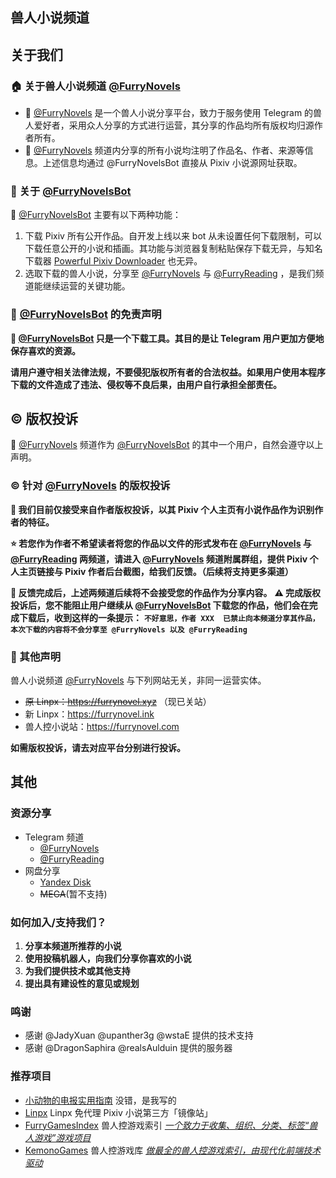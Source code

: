 ## 兽人小说频道
## 关于我们


### 🏠 关于兽人小说频道 [@FurryNovels](https://t.me/FurryNovels)
- 📢 [@FurryNovels](https://t.me/FurryNovels) 是一个兽人小说分享平台，致力于服务使用 Telegram 的兽人爱好者，采用众人分享的方式进行运营，其分享的作品均所有版权均归源作者所有。
- 📑 [@FurryNovels](https://t.me/FurryNovels) 频道内分享的所有小说均注明了作品名、作者、来源等信息。上述信息均通过 @FurryNovelsBot 直接从 Pixiv 小说源网址获取。


### 🤖 关于 [@FurryNovelsBot](https://t.me/FurryNovelsBot)
🤖 [@FurryNovelsBot](https://t.me/FurryNovelsBot) 主要有以下两种功能：
1. 下载 Pixiv 所有公开作品。自开发上线以来 bot 从未设置任何下载限制，可以下载任意公开的小说和插画。其功能与浏览器复制粘贴保存下载无异，与知名下载器 [Powerful Pixiv Downloader](https://pixiv.download/) 也无异。
2. 选取下载的兽人小说，分享至 [@FurryNovels](https://t.me/FurryNovels) 与 [@FurryReading](https://t.me/FurryReading) ，是我们频道能继续运营的关键功能。


### 📄 [@FurryNovelsBot](https://t.me/FurryNovelsBot)  的免责声明
**🤖 [@FurryNovelsBot](https://t.me/FurryNovelsBot) 只是一个下载工具。其目的是让 Telegram 用户更加方便地保存喜欢的资源。**

**请用户遵守相关法律法规，不要侵犯版权所有者的合法权益。如果用户使用本程序下载的文件造成了违法、侵权等不良后果，由用户自行承担全部责任。**


## ©️ 版权投诉

📢 [@FurryNovels](https://t.me/FurryNovels) 频道作为 [@FurryNovelsBot](https://t.me/FurryNovelsBot) 的其中一个用户，自然会遵守以上声明。

### ©️ 针对 [@FurryNovels](https://t.me/FurryNovels) 的版权投诉

**🔶 我们目前仅接受来自作者版权投诉，以其 Pixiv 个人主页有小说作品作为识别作者的特征。**

**⭐️ 若您作为作者不希望读者将您的作品以文件的形式发布在 [@FurryNovels](https://t.me/FurryNovels) 与 [@FurryReading](https://t.me/FurryReading) 两频道，请进入 [@FurryNovels](https://t.me/FurryNovels) 频道附属群组，提供 Pixiv 个人主页链接与 Pixiv 作者后台截图，给我们反馈。（后续将支持更多渠道）**

**🛑 反馈完成后，上述两频道后续将不会接受您的作品作为分享内容。**
**⚠️ 完成版权投诉后，您不能阻止用户继续从 [@FurryNovelsBot](https://t.me/FurryNovelsBot) 下载您的作品，他们会在完成下载后，收到这样的一条提示：**
**`
不好意思，作者 XXX  已禁止向本频道分享其作品，本次下载的内容将不会分享至 @FurryNovels 以及 @FurryReading
`**

### 📣 其他声明

兽人小说频道 [@FurryNovels](https://t.me/FurryNovels) 与下列网站无关，非同一运营实体。
- ~~原 Linpx：https://furrynovel.xyz~~ （现已关站）
- 新 Linpx：https://furrynovel.ink
- 兽人控小说站：https://furrynovel.com

**如需版权投诉，请去对应平台分别进行投诉。**


## 其他

### 资源分享
- Telegram 频道
  - [@FurryNovels](https://t.me/FurryNovels)
  - [@FurryReading](https://t.me/FurryReading) 
- 网盘分享
  - [Yandex Disk](https://disk.yandex.com/d/VEM1-GmZbzwzQw)
  - ~~MEGA~~(暂不支持)

### 如何加入/支持我们？

1. **分享本频道所推荐的小说**
1. **使用投稿机器人，向我们分享你喜欢的小说**
1. **为我们提供技术或其他支持**
1. **提出具有建设性的意见或规划**

###  鸣谢

- 感谢 @JadyXuan @upanther3g @wstaE 提供的技术支持
- 感谢 @DragonSaphira @realsAulduin 提供的服务器

### 推荐项目
- [小动物的电报实用指南](https://telegra.ph/TNTwwxs-09-08-06)  没错，是我写的
- [Linpx](https://www.furrynovel.ink/)  Linpx 免代理 Pixiv 小说第三方「镜像站」
- [FurryGamesIndex](https://furrygames.top/zh-cn/list.html)	 兽人控游戏索引	<u>*一个致力于收集、组织、分类、标签“兽人游戏”游戏项目*</u>
- [KemonoGames](https://kemono.games/zh-Hans) 	兽人控游戏库	*<u>做最全的兽人控游戏索引，由现代化前端技术驱动</u>*

